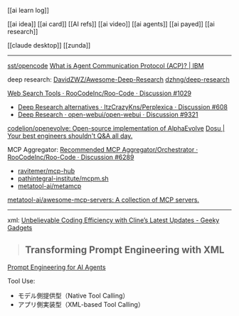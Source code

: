 
[[ai learn log]]

[[ai idea]]
[[ai card]]
[[AI refs]]
[[ai video]]
[[ai agents]]
[[ai payed]]
[[ai research]]


[[claude desktop]]
[[zunda]]


---

[sst/opencode](https://github.com/sst/opencode)
[What is Agent Communication Protocol (ACP)? | IBM](https://www.ibm.com/think/topics/agent-communication-protocol)


deep research:
[DavidZWZ/Awesome-Deep-Research](https://github.com/DavidZWZ/Awesome-Deep-Research)
[dzhng/deep-research](https://github.com/dzhng/deep-research)

[Web Search Tools · RooCodeInc/Roo-Code · Discussion #1029](https://github.com/RooCodeInc/Roo-Code/discussions/1029)
- [Deep Research alternatives · ItzCrazyKns/Perplexica · Discussion #608](https://github.com/ItzCrazyKns/Perplexica/discussions/608)
- [Deep Research · open-webui/open-webui · Discussion #9321](https://github.com/open-webui/open-webui/discussions/9321)


[codelion/openevolve: Open-source implementation of AlphaEvolve](https://github.com/codelion/openevolve)
[Dosu | Your best engineers shouldn't Q&A all day.](https://dosu.dev/)


MCP Aggregator:
[Recommended MCP Aggregator/Orchestrator · RooCodeInc/Roo-Code · Discussion #6289](https://github.com/RooCodeInc/Roo-Code/discussions/6289)
- [ravitemer/mcp-hub](https://github.com/ravitemer/mcp-hub)
- [pathintegral-institute/mcpm.sh](https://github.com/pathintegral-institute/mcpm.sh)
- [metatool-ai/metamcp](https://github.com/metatool-ai/metamcp)


[metatool-ai/awesome-mcp-servers: A collection of MCP servers.](https://github.com/metatool-ai/awesome-mcp-servers)


---

xml:
[Unbelievable Coding Efficiency with Cline’s Latest Updates - Geeky Gadgets](https://www.geeky-gadgets.com/cline-ai-coding-assistant/)
> ## Transforming Prompt Engineering with XML

[Prompt Engineering for AI Agents](https://www.prompthub.us/blog/prompt-engineering-for-ai-agents)


Tool Use:
- モデル側提供型（Native Tool Calling）
- アプリ側実装型（XML-based Tool Calling）